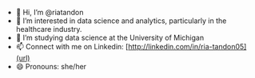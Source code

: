 - 👋 Hi, I’m @riatandon
- 👀 I’m interested in data science and analytics, particularly in the healthcare industry.
- 🌱 I’m studying data science at the University of Michigan
- 📫 Connect with me on Linkedin: [http://linkedin.com/in/ria-tandon05](url)
- 😄 Pronouns: she/her

<!---
riatandon/riatandon is a ✨ special ✨ repository because its `README.md` (this file) appears on your GitHub profile.
You can click the Preview link to take a look at your changes.
--->
